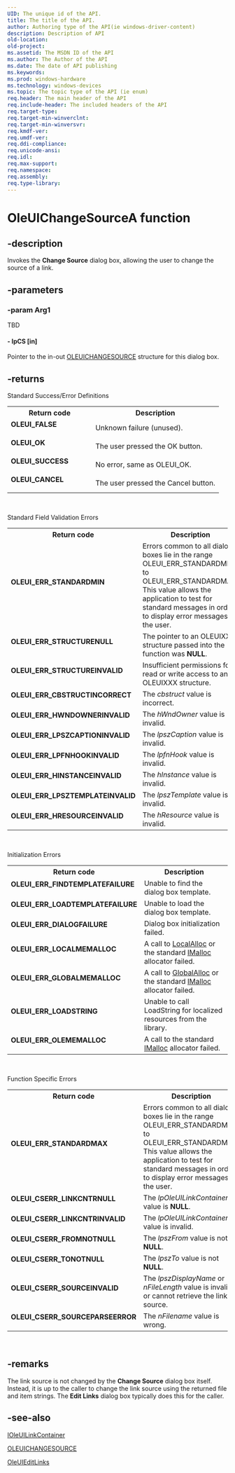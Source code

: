```yaml
---
UID: The unique id of the API.
title: The title of the API.
author: Authoring type of the API(ie windows-driver-content)
description: Description of API
old-location: 
old-project: 
ms.assetid: The MSDN ID of the API
ms.author: The Author of the API
ms.date: The date of API publishing
ms.keywords: 
ms.prod: windows-hardware
ms.technology: windows-devices
ms.topic: The topic type of the API (ie enum)
req.header: The main header of the API
req.include-header: The included headers of the API
req.target-type: 
req.target-min-winverclnt: 
req.target-min-winversvr: 
req.kmdf-ver: 
req.umdf-ver: 
req.ddi-compliance: 
req.unicode-ansi: 
req.idl: 
req.max-support: 
req.namespace: 
req.assembly: 
req.type-library: 
---
```


# OleUIChangeSourceA function


## -description


Invokes the <b>Change Source</b> dialog box, allowing the user to change the source of a link. 




## -parameters




### -param Arg1

TBD




#### - lpCS [in]

Pointer to the in-out <a href="https://msdn.microsoft.com/440d120c-a121-471b-bee1-f23af136a664">OLEUICHANGESOURCE</a> structure for this dialog box.


## -returns




Standard Success/Error Definitions



<table>
<tr>
<th>Return code</th>
<th>Description</th>
</tr>
<tr>
<td width="40%">
<dl>
<dt><b>OLEUI_FALSE</b></dt>
</dl>
</td>
<td width="60%">
Unknown failure (unused).

</td>
</tr>
<tr>
<td width="40%">
<dl>
<dt><b>OLEUI_OK</b></dt>
</dl>
</td>
<td width="60%">
The user pressed the OK button.

</td>
</tr>
<tr>
<td width="40%">
<dl>
<dt><b>OLEUI_SUCCESS</b></dt>
</dl>
</td>
<td width="60%">
No error, same as OLEUI_OK.

</td>
</tr>
<tr>
<td width="40%">
<dl>
<dt><b>OLEUI_CANCEL</b></dt>
</dl>
</td>
<td width="60%">
The user pressed the Cancel button.

</td>
</tr>
</table>
 


Standard Field Validation Errors



<table>
<tr>
<th>Return code</th>
<th>Description</th>
</tr>
<tr>
<td width="40%">
<dl>
<dt><b>OLEUI_ERR_STANDARDMIN</b></dt>
</dl>
</td>
<td width="60%">
Errors common to all dialog boxes lie in the range OLEUI_ERR_STANDARDMIN to OLEUI_ERR_STANDARDMAX. This value allows the application to test for standard messages in order to display error messages to the user.

</td>
</tr>
<tr>
<td width="40%">
<dl>
<dt><b>OLEUI_ERR_STRUCTURENULL</b></dt>
</dl>
</td>
<td width="60%">
The pointer to an OLEUIXXX structure passed into the function was <b>NULL</b>.

</td>
</tr>
<tr>
<td width="40%">
<dl>
<dt><b>OLEUI_ERR_STRUCTUREINVALID</b></dt>
</dl>
</td>
<td width="60%">
Insufficient permissions for read or write access to an OLEUIXXX structure.

</td>
</tr>
<tr>
<td width="40%">
<dl>
<dt><b>OLEUI_ERR_CBSTRUCTINCORRECT</b></dt>
</dl>
</td>
<td width="60%">
The <i>cbstruct</i> value is incorrect.

</td>
</tr>
<tr>
<td width="40%">
<dl>
<dt><b>OLEUI_ERR_HWNDOWNERINVALID</b></dt>
</dl>
</td>
<td width="60%">
The <i>hWndOwner</i> value is invalid.

</td>
</tr>
<tr>
<td width="40%">
<dl>
<dt><b>OLEUI_ERR_LPSZCAPTIONINVALID</b></dt>
</dl>
</td>
<td width="60%">
The <i>lpszCaption</i> value is invalid.

</td>
</tr>
<tr>
<td width="40%">
<dl>
<dt><b>OLEUI_ERR_LPFNHOOKINVALID</b></dt>
</dl>
</td>
<td width="60%">
The <i>lpfnHook</i> value is invalid.

</td>
</tr>
<tr>
<td width="40%">
<dl>
<dt><b>OLEUI_ERR_HINSTANCEINVALID</b></dt>
</dl>
</td>
<td width="60%">
The <i>hInstance</i> value is invalid.

</td>
</tr>
<tr>
<td width="40%">
<dl>
<dt><b>OLEUI_ERR_LPSZTEMPLATEINVALID</b></dt>
</dl>
</td>
<td width="60%">
The <i>lpszTemplate</i> value is invalid.

</td>
</tr>
<tr>
<td width="40%">
<dl>
<dt><b>OLEUI_ERR_HRESOURCEINVALID</b></dt>
</dl>
</td>
<td width="60%">
The <i>hResource</i> value is invalid.

</td>
</tr>
</table>
 


Initialization Errors



<table>
<tr>
<th>Return code</th>
<th>Description</th>
</tr>
<tr>
<td width="40%">
<dl>
<dt><b>OLEUI_ERR_FINDTEMPLATEFAILURE</b></dt>
</dl>
</td>
<td width="60%">
Unable to find the dialog box template.

</td>
</tr>
<tr>
<td width="40%">
<dl>
<dt><b>OLEUI_ERR_LOADTEMPLATEFAILURE</b></dt>
</dl>
</td>
<td width="60%">
Unable to load the dialog box template.

</td>
</tr>
<tr>
<td width="40%">
<dl>
<dt><b>OLEUI_ERR_DIALOGFAILURE</b></dt>
</dl>
</td>
<td width="60%">
Dialog box initialization failed.

</td>
</tr>
<tr>
<td width="40%">
<dl>
<dt><b>OLEUI_ERR_LOCALMEMALLOC</b></dt>
</dl>
</td>
<td width="60%">
A call to <a href="https://msdn.microsoft.com/da8cd2be-ff4c-4da5-813c-8759a58228c9">LocalAlloc</a> or the standard <a href="https://msdn.microsoft.com/047f281e-2665-4d6d-9a0b-918cd3339447">IMalloc</a> allocator failed.

</td>
</tr>
<tr>
<td width="40%">
<dl>
<dt><b>OLEUI_ERR_GLOBALMEMALLOC</b></dt>
</dl>
</td>
<td width="60%">
A call to <a href="https://msdn.microsoft.com/06886545-bd5c-4d81-b1c3-dfa7e146e43a">GlobalAlloc</a> or the standard <a href="https://msdn.microsoft.com/047f281e-2665-4d6d-9a0b-918cd3339447">IMalloc</a> allocator failed.

</td>
</tr>
<tr>
<td width="40%">
<dl>
<dt><b>OLEUI_ERR_LOADSTRING</b></dt>
</dl>
</td>
<td width="60%">
Unable to call LoadString for localized resources from the library.

</td>
</tr>
<tr>
<td width="40%">
<dl>
<dt><b>OLEUI_ERR_OLEMEMALLOC</b></dt>
</dl>
</td>
<td width="60%">
A call to the standard <a href="https://msdn.microsoft.com/047f281e-2665-4d6d-9a0b-918cd3339447">IMalloc</a> allocator failed.

</td>
</tr>
</table>
 


Function Specific Errors



<table>
<tr>
<th>Return code</th>
<th>Description</th>
</tr>
<tr>
<td width="40%">
<dl>
<dt><b>OLEUI_ERR_STANDARDMAX</b></dt>
</dl>
</td>
<td width="60%">
Errors common to all dialog boxes lie in the range OLEUI_ERR_STANDARDMIN to OLEUI_ERR_STANDARDMAX. This value allows the application to test for standard messages in order to display error messages to the user.

</td>
</tr>
<tr>
<td width="40%">
<dl>
<dt><b>OLEUI_CSERR_LINKCNTRNULL</b></dt>
</dl>
</td>
<td width="60%">
The <i>lpOleUILinkContainer</i> value is <b>NULL</b>.

</td>
</tr>
<tr>
<td width="40%">
<dl>
<dt><b>OLEUI_CSERR_LINKCNTRINVALID</b></dt>
</dl>
</td>
<td width="60%">
The <i>lpOleUILinkContainer</i> value is invalid.

</td>
</tr>
<tr>
<td width="40%">
<dl>
<dt><b>OLEUI_CSERR_FROMNOTNULL</b></dt>
</dl>
</td>
<td width="60%">
The <i>lpszFrom</i> value is not <b>NULL</b>.

</td>
</tr>
<tr>
<td width="40%">
<dl>
<dt><b>OLEUI_CSERR_TONOTNULL</b></dt>
</dl>
</td>
<td width="60%">
The <i>lpszTo</i> value is not <b>NULL</b>. 

</td>
</tr>
<tr>
<td width="40%">
<dl>
<dt><b>OLEUI_CSERR_SOURCEINVALID</b></dt>
</dl>
</td>
<td width="60%">
The <i>lpszDisplayName</i> or <i>nFileLength</i> value is invalid, or cannot retrieve the link source.

</td>
</tr>
<tr>
<td width="40%">
<dl>
<dt><b>OLEUI_CSERR_SOURCEPARSEERROR</b></dt>
</dl>
</td>
<td width="60%">
The <i>nFilename</i> value is wrong.

</td>
</tr>
</table>
 




## -remarks



The link source is not changed by the <b>Change Source</b> dialog box itself. Instead, it is up to the caller to change the link source using the returned file and item strings. The <b>Edit Links</b> dialog box typically does this for the caller. 





## -see-also




<a href="https://msdn.microsoft.com/7fc0aab3-7476-49ec-8a1d-3f4851f9f31c">IOleUILinkContainer</a>



<a href="https://msdn.microsoft.com/440d120c-a121-471b-bee1-f23af136a664">OLEUICHANGESOURCE</a>



<a href="https://msdn.microsoft.com/17c7daf8-83bf-4cfd-a67c-a638630ca263">OleUIEditLinks</a>
 

 

